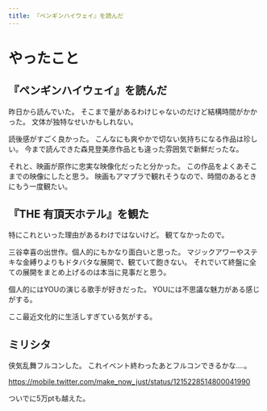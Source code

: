 ```yaml
---
title: 『ペンギンハイウェイ』を読んだ
---
```


# やったこと

## 『ペンギンハイウェイ』を読んだ

昨日から読んでいた。
そこまで量があるわけじゃないのだけど結構時間がかかった。
文体が独特なせいかもしれない。

読後感がすごく良かった。
こんなにも爽やかで切ない気持ちになる作品は珍しい。
今まで読んできた森見登美彦作品とも違った雰囲気で新鮮だったな。

それと、映画が原作に忠実な映像化だったと分かった。
この作品をよくあそこまでの映像にしたと思う。
映画もアマプラで観れそうなので、時間のあるときにもう一度観たい。

## 『THE 有頂天ホテル』を観た

特にこれといった理由があるわけではないけど。
観てなかったので。

三谷幸喜の出世作。個人的にもかなり面白いと思った。
マジックアワーやステキな金縛りよりもドタバタな展開で、観ていて飽きない。
それでいて終盤に全ての展開をまとめ上げるのは本当に見事だと思う。

個人的にはYOUの演じる歌手が好きだった。
YOUには不思議な魅力がある感じがする。

ここ最近文化的に生活しすぎている気がする。

## ミリシタ

侠気乱舞フルコンした。
これイベント終わったあとフルコンできるかな‥‥。

<https://mobile.twitter.com/make_now_just/status/1215228514800041990>

ついでに5万ptも越えた。
